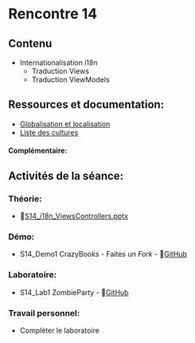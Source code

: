 # Rencontre 14

## Contenu
- Internationalisation i18n 
  - Traduction Views
  - Traduction ViewModels

## Ressources et documentation: 
- [Globalisation et localisation](https://docs.microsoft.com/en-us/aspnet/core/fundamentals/localization?view=aspnetcore-5.0) 
- [Liste des cultures](https://docwiki.embarcadero.com/RADStudio/Sydney/en/Language_Culture_Names,_Codes,_and_ISO_Values)

#### Complémentaire:

## Activités de la séance: 
### Théorie:  
- 🔗[S14_i18n_ViewsControllers.pptx](BRISE)

### Démo:
- S14_Demo1 CrazyBooks - Faites un *Fork* - 🔗[GitHub](BRISE)

### Laboratoire:  
- S14_Lab1 ZombieParty - 🔗[GitHub](BRISE)
 
### Travail personnel:
- Compléter le laboratoire 
